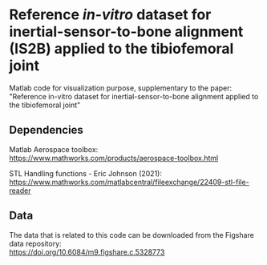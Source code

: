 # Reference *in-vitro* dataset for inertial-sensor-to-bone alignment (IS2B) applied to the tibiofemoral joint 

Matlab code for visualization purpose, supplementary to the paper: 
"Reference in-vitro dataset for inertial-sensor-to-bone alignment applied to the tibiofemoral joint"

## Dependencies
Matlab Aerospace toolbox:  
https://www.mathworks.com/products/aerospace-toolbox.html 

STL Handling functions - Eric Johnson (2021):  
https://www.mathworks.com/matlabcentral/fileexchange/22409-stl-file-reader   

## Data
The data that is related to this code can be downloaded from the Figshare data repository:  
https://doi.org/10.6084/m9.figshare.c.5328773
